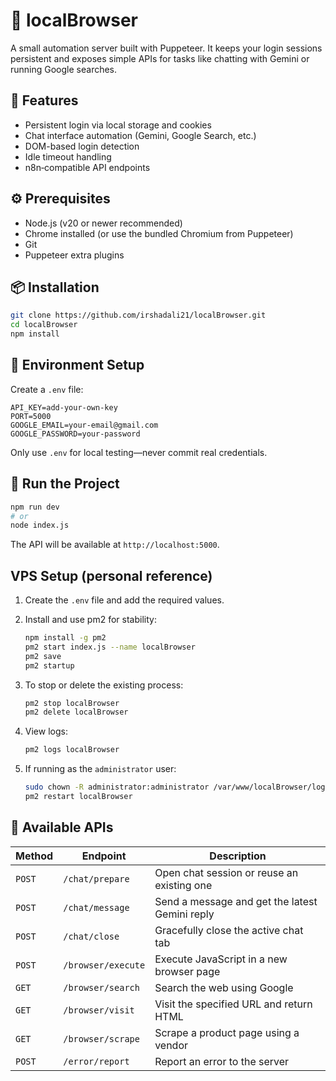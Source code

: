 # 🧠 localBrowser

A small automation server built with Puppeteer. It keeps your login sessions persistent and exposes simple APIs for tasks like chatting with Gemini or running Google searches.

## 🚀 Features

- Persistent login via local storage and cookies
- Chat interface automation (Gemini, Google Search, etc.)
- DOM-based login detection
- Idle timeout handling
- n8n‑compatible API endpoints

## ⚙️ Prerequisites

- Node.js (v20 or newer recommended)
- Chrome installed (or use the bundled Chromium from Puppeteer)
- Git
- Puppeteer extra plugins

## 📦 Installation

```bash
git clone https://github.com/irshadali21/localBrowser.git
cd localBrowser
npm install
```

## 🔐 Environment Setup

Create a `.env` file:

```
API_KEY=add-your-own-key
PORT=5000
GOOGLE_EMAIL=your-email@gmail.com
GOOGLE_PASSWORD=your-password
```

Only use `.env` for local testing—never commit real credentials.

## 🧪 Run the Project

```bash
npm run dev
# or
node index.js
```

The API will be available at `http://localhost:5000`.

## VPS Setup (personal reference)

1. Create the `.env` file and add the required values.
2. Install and use pm2 for stability:

   ```bash
   npm install -g pm2
   pm2 start index.js --name localBrowser
   pm2 save
   pm2 startup
   ```
3. To stop or delete the existing process:

   ```bash
   pm2 stop localBrowser
   pm2 delete localBrowser
   ```
4. View logs:

   ```bash
   pm2 logs localBrowser
   ```
5. If running as the `administrator` user:

   ```bash
   sudo chown -R administrator:administrator /var/www/localBrowser/logs
   pm2 restart localBrowser
   ```

## 🧠 Available APIs

| Method | Endpoint | Description |
| ------ | -------- | ----------- |
| `POST` | `/chat/prepare` | Open chat session or reuse an existing one |
| `POST` | `/chat/message` | Send a message and get the latest Gemini reply |
| `POST` | `/chat/close` | Gracefully close the active chat tab |
| `POST` | `/browser/execute` | Execute JavaScript in a new browser page |
| `GET`  | `/browser/search` | Search the web using Google |
| `GET`  | `/browser/visit`  | Visit the specified URL and return HTML |
| `GET`  | `/browser/scrape` | Scrape a product page using a vendor |
| `POST` | `/error/report`   | Report an error to the server |
